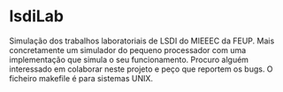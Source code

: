 # lsdiLab
Simulação dos trabalhos laboratoriais de LSDI do MIEEEC da FEUP.
Mais concretamente um simulador do pequeno processador com uma implementação que simula o seu funcionamento.
Procuro alguém interessado em colaborar neste projeto e peço que reportem os bugs.
O ficheiro makefile é para sistemas UNIX.
